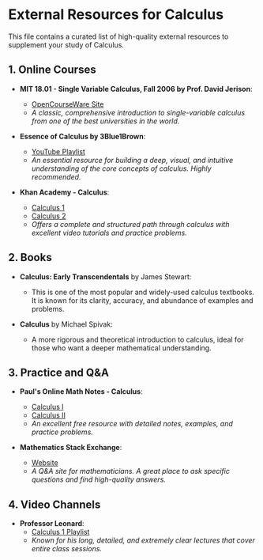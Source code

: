 # External Resources for Calculus

This file contains a curated list of high-quality external resources to supplement your study of Calculus.

## 1. Online Courses

-   **MIT 18.01 - Single Variable Calculus, Fall 2006 by Prof. David Jerison**:
    -   [OpenCourseWare Site](https://ocw.mit.edu/courses/mathematics/18-01-single-variable-calculus-fall-2006/)
    -   *A classic, comprehensive introduction to single-variable calculus from one of the best universities in the world.*

-   **Essence of Calculus by 3Blue1Brown**:
    -   [YouTube Playlist](https://www.youtube.com/playlist?list=PLZHQObOWTQDMsr9K-rj53DwVRMYO3t5Yr)
    -   *An essential resource for building a deep, visual, and intuitive understanding of the core concepts of calculus. Highly recommended.*

-   **Khan Academy - Calculus**:
    -   [Calculus 1](https://www.khanacademy.org/math/calculus-1)
    -   [Calculus 2](https://www.khanacademy.org/math/calculus-2)
    -   *Offers a complete and structured path through calculus with excellent video tutorials and practice problems.*

## 2. Books

-   **Calculus: Early Transcendentals** by James Stewart:
    -   This is one of the most popular and widely-used calculus textbooks. It is known for its clarity, accuracy, and abundance of examples and problems.

-   **Calculus** by Michael Spivak:
    -   A more rigorous and theoretical introduction to calculus, ideal for those who want a deeper mathematical understanding.

## 3. Practice and Q&A

-   **Paul's Online Math Notes - Calculus**:
    -   [Calculus I](https://tutorial.math.lamar.edu/Classes/CalcI/CalcI.aspx)
    -   [Calculus II](https://tutorial.math.lamar.edu/Classes/CalcII/CalcII.aspx)
    -   *An excellent free resource with detailed notes, examples, and practice problems.*

-   **Mathematics Stack Exchange**:
    -   [Website](https://math.stackexchange.com/)
    -   *A Q&A site for mathematicians. A great place to ask specific questions and find high-quality answers.*

## 4. Video Channels

-   **Professor Leonard**:
    -   [Calculus 1 Playlist](https://www.youtube.com/playlist?list=PLF797E961509B4255)
    -   *Known for his long, detailed, and extremely clear lectures that cover entire class sessions.*

